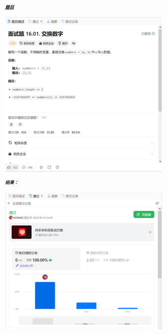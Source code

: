 ##### [题目](https://leetcode.cn/problems/swap-numbers-lcci/description/)
![pic](img.png)

##### 结果：
![pic](result.png)

